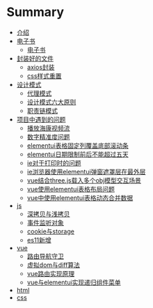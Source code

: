 # Summary

* [介绍](README.md)
* [电子书]()
    * [电子书](电子书/电子书.md)
* [封装好的文件]()
    * [axios封装](封装好的文件/axios封装.md)
    * [css样式重置](封装好的文件/css样式重置.md)
* [设计模式]()
    * [代理模式](设计模式/代理模式.md)
    * [设计模式六大原则](设计模式/设计模式六大原则.md)
    * [职责链模式](设计模式/职责链模式.md)
* [项目中遇到的问题]()
    * [播放海康视频流](项目中遇到的问题/播放海康视频流.md)
    * [数字精准度问题](项目中遇到的问题/数字精准度问题.md)
    * [elementui表格固定列覆盖底部滚动条](项目中遇到的问题/elementui表格固定列覆盖底部滚动条.md)
    * [elementui日期限制前后不能超过五天](项目中遇到的问题/elementui日期限制前后不能超过五天.md)
    * [ie对于打印时的问题](项目中遇到的问题/ie对于打印时的问题.md)
    * [ie浏览器使用elementui弹窗遮罩层在最外层](项目中遇到的问题/ie浏览器使用elementui弹窗遮罩层在最外层.md)
    * [vue结合three.js载入多个obj模型交互场景](项目中遇到的问题/vue结合three.js载入多个obj模型交互场景.md)
    * [vue使用elementui表格布局问题](项目中遇到的问题/vue使用elementui表格布局问题.md)
    * [vue中使用elementui表格动态合并数据](项目中遇到的问题/vue中使用elementui表格动态合并数据.md)
* [js]()
    * [深拷贝与浅拷贝](js/深拷贝与浅拷贝.md)
    * [事件监听对象](js/事件监听对象.md)
    * [cookie与storage](js/cookie与storage.md)
    * [es11新增](js/es11新增.md)
* [vue]()
    * [路由导航守卫](vue/路由导航守卫.md)
    * [虚拟dom与diff算法](vue/虚拟dom和diff算法.md)
    * [vue路由实现原理](vue/vue路由实现原理.md)
    * [vue与elementui实现递归组件菜单](vue/vue与elementui实现递归组件菜单.md)
* [html]()
* [css]()

